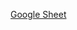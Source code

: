 [Google Sheet](https://docs.google.com/spreadsheets/d/1bij-2IAUW2gdkKiSZoRzk0RUuNElm5FkVBweaxmmdhE/edit?gid=0#gid=0)
